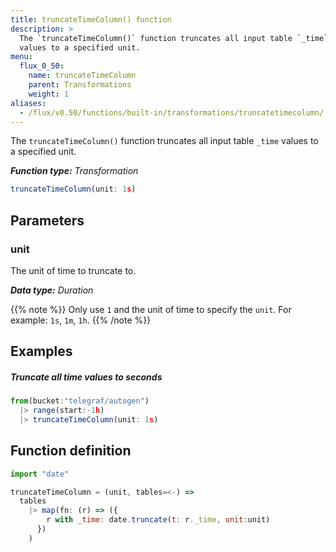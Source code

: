```yaml
---
title: truncateTimeColumn() function
description: >
  The `truncateTimeColumn()` function truncates all input table `_time`
  values to a specified unit.
menu:
  flux_0_50:
    name: truncateTimeColumn
    parent: Transformations
    weight: 1
aliases:
  - /flux/v0.50/functions/built-in/transformations/truncatetimecolumn/
---
```


The `truncateTimeColumn()` function truncates all input table `_time` values to a specified unit.

_**Function type:** Transformation_

```js
truncateTimeColumn(unit: 1s)
```

## Parameters

### unit
The unit of time to truncate to.

_**Data type:** Duration_

{{% note %}}
Only use `1` and the unit of time to specify the `unit`.
For example: `1s`, `1m`, `1h`.
{{% /note %}}

## Examples

##### Truncate all time values to seconds
```js
from(bucket:"telegraf/autogen")
  |> range(start:-1h)
  |> truncateTimeColumn(unit: 1s)
```

## Function definition
```js
import "date"

truncateTimeColumn = (unit, tables=<-) =>
  tables
    |> map(fn: (r) => ({
        r with _time: date.truncate(t: r._time, unit:unit)
      })
    )
```
